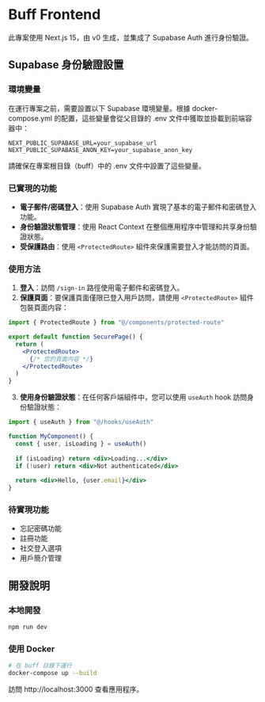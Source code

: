 # Buff Frontend

此專案使用 Next.js 15，由 v0 生成，並集成了 Supabase Auth 進行身份驗證。

## Supabase 身份驗證設置

### 環境變量

在運行專案之前，需要設置以下 Supabase 環境變量。根據 docker-compose.yml 的配置，這些變量會從父目錄的 .env 文件中獲取並掛載到前端容器中：

```
NEXT_PUBLIC_SUPABASE_URL=your_supabase_url
NEXT_PUBLIC_SUPABASE_ANON_KEY=your_supabase_anon_key
```

請確保在專案根目錄（buff）中的 .env 文件中設置了這些變量。

### 已實現的功能

- **電子郵件/密碼登入**：使用 Supabase Auth 實現了基本的電子郵件和密碼登入功能。
- **身份驗證狀態管理**：使用 React Context 在整個應用程序中管理和共享身份驗證狀態。
- **受保護路由**：使用 `<ProtectedRoute>` 組件來保護需要登入才能訪問的頁面。

### 使用方法

1. **登入**：訪問 `/sign-in` 路徑使用電子郵件和密碼登入。
2. **保護頁面**：要保護頁面僅限已登入用戶訪問，請使用 `<ProtectedRoute>` 組件包裝頁面内容：

```jsx
import { ProtectedRoute } from "@/components/protected-route"

export default function SecurePage() {
  return (
    <ProtectedRoute>
      {/* 您的頁面内容 */}
    </ProtectedRoute>
  )
}
```

3. **使用身份驗證狀態**：在任何客戶端組件中，您可以使用 `useAuth` hook 訪問身份驗證狀態：

```jsx
import { useAuth } from "@/hooks/useAuth"

function MyComponent() {
  const { user, isLoading } = useAuth()
  
  if (isLoading) return <div>Loading...</div>
  if (!user) return <div>Not authenticated</div>
  
  return <div>Hello, {user.email}</div>
}
```

### 待實現功能

- 忘記密碼功能
- 註冊功能
- 社交登入選項
- 用戶簡介管理

## 開發說明

### 本地開發

```bash
npm run dev
```

### 使用 Docker

```bash
# 在 buff 目錄下運行
docker-compose up --build
```

訪問 http://localhost:3000 查看應用程序。 